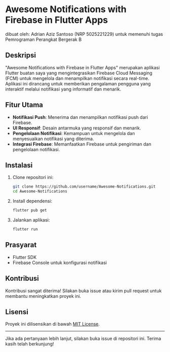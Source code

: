 # Awesome Notifications with Firebase in Flutter Apps
dibuat oleh: Adrian Aziz Santoso (NRP 5025221229) untuk memenuhi tugas Pemrograman Perangkat Bergerak B

## Deskripsi

"Awesome Notifications with Firebase in Flutter Apps" merupakan aplikasi Flutter buatan saya yang mengintegrasikan Firebase Cloud Messaging (FCM) untuk mengelola dan menampilkan notifikasi secara real-time. Aplikasi ini dirancang untuk memberikan pengalaman pengguna yang interaktif melalui notifikasi yang informatif dan menarik.

## Fitur Utama
- **Notifikasi Push**: Menerima dan menampilkan notifikasi push dari Firebase.
- **UI Responsif**: Desain antarmuka yang responsif dan menarik.
- **Pengelolaan Notifikasi**: Kemampuan untuk mengelola dan menyesuaikan notifikasi yang diterima.
- **Integrasi Firebase**: Memanfaatkan Firebase untuk pengiriman dan pengelolaan notifikasi.

## Instalasi

1. Clone repositori ini:
   ```bash
   git clone https://github.com/username/Awesome-Notifications.git
   cd Awesome-Notifications
   ```

2. Install dependensi:
   ```bash
   flutter pub get
   ```

3. Jalankan aplikasi:
   ```bash
   flutter run
   ```

## Prasyarat
- Flutter SDK
- Firebase Console untuk konfigurasi notifikasi

## Kontribusi
Kontribusi sangat diterima! Silakan buka issue atau kirim pull request untuk membantu meningkatkan proyek ini.

## Lisensi
Proyek ini dilisensikan di bawah [MIT License](LICENSE).

---

Jika ada pertanyaan lebih lanjut, silakan buka issue di repositori ini. Terima kasih telah berkunjung!
